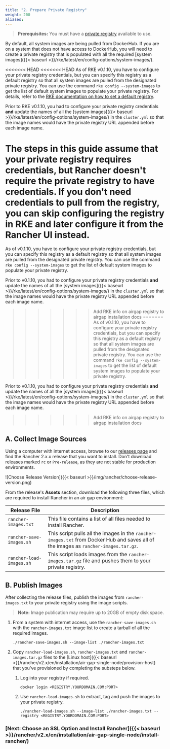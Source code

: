 ```yaml
---
title: "2. Prepare Private Registry"
weight: 200
aliases:
---
```


>**Prerequisites:** You must have a [private registry](https://docs.docker.com/registry/deploying/) available to use.

By default, all system images are being pulled from DockerHub. If you are on a system that does not have access to DockerHub, you will need to create a private registry that is populated with all the required [system images]({{< baseurl >}}/rke/latest/en/config-options/system-images/). 

<<<<<<< HEAD
<<<<<<< HEAD
As of RKE v0.1.10, you have to configure your private registry credentials, but you can specify this registry as a default registry so that all system images are pulled from the designated private registry. You can use the command `rke config --system-images` to get the list of default system images to populate your private registry. For details, refer to the [RKE documentation on how to set a default registry]({{<baseurl>}}/rke/latest/en/config-options/private-registries/).


Prior to RKE v0.1.10, you had to configure your private registry credentials **and** update the names of all the [system images]({{< baseurl >}}/rke/latest/en/config-options/system-images/) in the `cluster.yml` so that the image names would have the private registry URL appended before each image name.

The steps in this guide assume that your private registry requires credentials, but Rancher doesn't require the private registry to have credentials. If you don't need credentials to pull from the registry, you can skip configuring the registry in RKE and later configure it from the Rancher UI instead.
=======
As of v0.1.10, you have to configure your private registry credentials, but you can specify this registry as a default registry so that all system images are pulled from the designated private registry. You can use the command `rke config --system-images` to get the list of default system images to populate your private registry. 

Prior to v0.1.10, you had to configure your private registry credentials **and** update the names of all the [system images]({{< baseurl >}}/rke/latest/en/config-options/system-images/) in the `cluster.yml` so that the image names would have the private registry URL appended before each image name. 
>>>>>>> Add RKE info on airgap registry to airgap installation docs
=======
As of v0.1.10, you have to configure your private registry credentials, but you can specify this registry as a default registry so that all system images are pulled from the designated private registry. You can use the command `rke config --system-images` to get the list of default system images to populate your private registry. 

Prior to v0.1.10, you had to configure your private registry credentials **and** update the names of all the [system images]({{< baseurl >}}/rke/latest/en/config-options/system-images/) in the `cluster.yml` so that the image names would have the private registry URL appended before each image name. 
>>>>>>> Add RKE info on airgap registry to airgap installation docs


## A. Collect Image Sources

Using a computer with internet access, browse to our [releases page](https://github.com/rancher/rancher/releases) and find the Rancher 2.x.x release that you want to install. Don't download releases marked `rc` or `Pre-release`, as they are not stable for production environments.

![Choose Release Version]({{< baseurl >}}/img/rancher/choose-release-version.png)

From the release's **Assets** section, download the following three files, which are required to install Rancher in an air gap environment:


| Release File | Description |
| --- | --- |
| `rancher-images.txt` | This file contains a list of all files needed to install Rancher.
| `rancher-save-images.sh` | This script pulls all the images in the `rancher-images.txt` from Docker Hub and saves all of the images as `rancher-images.tar.gz`. |
| `rancher-load-images.sh` | This script loads images from the `rancher-images.tar.gz` file and pushes them to your private registry. |


## B. Publish Images

After collecting the release files, publish the images from `rancher-images.txt` to your private registry using the image scripts.

>**Note:** Image publication may require up to 20GB of empty disk space.

1. From a system with internet access, use the `rancher-save-images.sh` with the `rancher-images.txt` image list to create a tarball of all the required images.

    ```plain
    ./rancher-save-images.sh --image-list ./rancher-images.txt
    ```

1. Copy `rancher-load-images.sh`, `rancher-images.txt` and `rancher-images.tar.gz` files to the [Linux host]({{< baseurl >}}/rancher/v2.x/en/installation/air-gap-single-node/provision-host) that you've provisioned by completing the substeps below.

    1. Log into your registry if required.

        ```plain
        docker login <REGISTRY.YOURDOMAIN.COM:PORT>
        ```

    1. Use `rancher-load-images.sh` to extract, tag and push the images to your private registry.

        ```plain
        ./rancher-load-images.sh --image-list ./rancher-images.txt --registry <REGISTRY.YOURDOMAIN.COM:PORT>
        ```

### [Next: Choose an SSL Option and Install Rancher]({{< baseurl >}}/rancher/v2.x/en/installation/air-gap-single-node/install-rancher/)